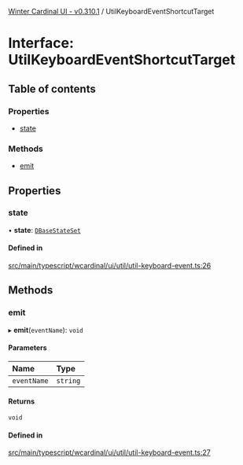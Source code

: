 [Winter Cardinal UI - v0.310.1](../index.md) / UtilKeyboardEventShortcutTarget

# Interface: UtilKeyboardEventShortcutTarget

## Table of contents

### Properties

- [state](UtilKeyboardEventShortcutTarget.md#state)

### Methods

- [emit](UtilKeyboardEventShortcutTarget.md#emit)

## Properties

### state

• **state**: [`DBaseStateSet`](DBaseStateSet.md)

#### Defined in

[src/main/typescript/wcardinal/ui/util/util-keyboard-event.ts:26](https://github.com/winter-cardinal/winter-cardinal-ui/blob/v0.310.1/src/main/typescript/wcardinal/ui/util/util-keyboard-event.ts#L26)

## Methods

### emit

▸ **emit**(`eventName`): `void`

#### Parameters

| Name | Type |
| :------ | :------ |
| `eventName` | `string` |

#### Returns

`void`

#### Defined in

[src/main/typescript/wcardinal/ui/util/util-keyboard-event.ts:27](https://github.com/winter-cardinal/winter-cardinal-ui/blob/v0.310.1/src/main/typescript/wcardinal/ui/util/util-keyboard-event.ts#L27)
